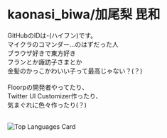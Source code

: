 # kaonasi_biwa/加尾梨 毘和
GitHubのIDは-(ハイフン)です。  
マイクラのコマンダー...のはずだった人  
ブラウザ好きで東方好き  
フランとか諏訪子さまとか  
金髪のかっこかわいい子って最高じゃない？(？)  
<br>
Floorpの開発者やってたり、  
Twitter UI Customizer作ったり、  
気まぐれに色々作ったり(？)  
<br>

![Top Languages Card](https://github-readme-stats.vercel.app/api/top-langs/?username=kaonasi-biwa&theme=dracula)
